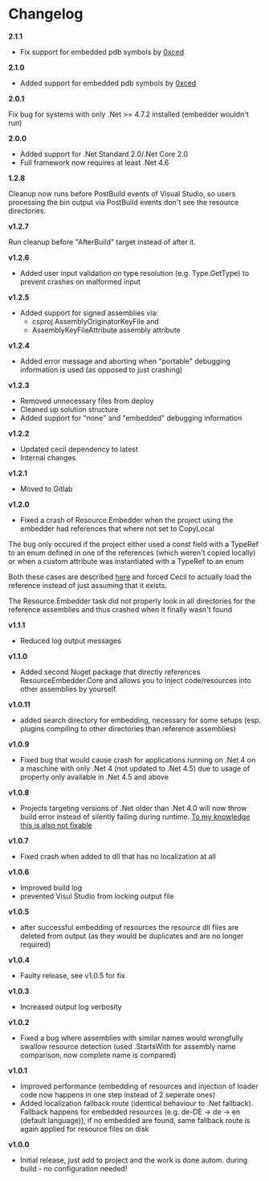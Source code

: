 # Changelog

**2.1.1**

* Fix support for embedded pdb symbols by [0xced](https://github.com/MarcStan/resource-embedder/pull/21)

**2.1.0**

* Added support for embedded pdb symbols by [0xced](https://github.com/MarcStan/resource-embedder/pull/20)

**2.0.1**

Fix bug for systems with only .Net >= 4.7.2 installed (embedder wouldn't run)

**2.0.0**

* Added support for .Net Standard 2.0/.Net Core 2.0
* Full framework now requires at least .Net 4.6

**1.2.8**

Cleanup now runs before PostBuild events of Visual Studio, so users processing the bin output via PostBuild events don't see the resource directories.

**v1.2.7**

Run cleanup before "AfterBuild" target instead of after it.

**v1.2.6**

* Added user input validation on type resolution (e.g. Type.GetType) to prevent crashes on malformed input

**v1.2.5**

* Added support for signed assemblies via:
  * csproj AssemblyOriginatorKeyFile and
  * AssemblyKeyFileAttribute assembly attribute

**v1.2.4**

* Added error message and aborting when "portable" debugging information is used (as opposed to just crashing)

**v1.2.3**

* Removed unnecessary files from deploy
* Cleaned up solution structure
* Added support for "none" and "embedded" debugging information

**v1.2.2**

* Updated cecil dependency to latest
* Internal changes

**v1.2.1**

* Moved to Gitlab

**v1.2.0**

* Fixed a crash of Resource.Embedder when the project using the embedder had references that where not set to CopyLocal

The bug only occured if the project either used a const field with a TypeRef to an enum defined in one of the references (which weren't copied locally) or when a custom attribute was instantiated with a TypeRef to an enum

Both these cases are described [here](https://github.com/jbevain/cecil/issues/236) and forced Cecil to actually load the reference instead of just assuming that it exists.

The Resource.Embedder task did not properly look in all directories for the reference assemblies and thus crashed when it finally wasn't found

**v1.1.1**

* Reduced log output messages

**v1.1.0**

* Added second Nuget package that directly references ResourceEmbedder.Core and allows you to inject code/resources into other assemblies by yourself.

**v1.0.11**

* added search directory for embedding, necessary for some setups (esp. plugins compiling to other directories than reference assemblies)

**v1.0.9**

* Fixed bug that would cause crash for applications running on .Net 4 on a maschine with only .Net 4 (not updated to .Net 4.5) due to usage of property only available in .Net 4.5 and above

**v1.0.8**

* Projects targeting versions of .Net older than .Net 4.0 will now throw build error instead of silently failing during runtime. [To my knowledge this is also not fixable](https://github.com/MarcStan/Resource.Embedder/issues/3)

**v1.0.7**

* Fixed crash when added to dll that has no localization at all

**v1.0.6**

* Improved build log
* prevented Visul Studio from locking output file

**v1.0.5**

* after successful embedding of resources the resource dll files are deleted from output (as they would be duplicates and are no longer required)

**v1.0.4**

* Faulty release, see v1.0.5 for fix

**v1.0.3**

* Increased output log verbosity

**v1.0.2**

* Fixed a bug where assemblies with similar names would wrongfully swallow resource detection (used .StartsWith for assembly name comparison, now complete name is compared)

**v1.0.1**

* Improved performance (embedding of resources and injection of loader code now happens in one step instead of 2 seperate ones)
* Added localization fallback route (identical behaviour to .Net fallback). Fallback happens for embedded resources (e.g. de-DE -> de -> en (default language)), if no embedded are found, same fallback route is again applied for resource files on disk

**v1.0.0** 

* Initial release, just add to project and the work is done autom. during build - no configuration needed!
